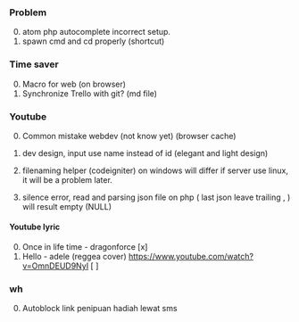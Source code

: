 ### Problem
0. atom php autocomplete incorrect setup.
0. spawn cmd and cd properly (shortcut)
### Time saver

0.  Macro for web (on browser)
0.  Synchronize Trello with git? (md file)


### Youtube

0.  Common mistake webdev (not know yet)
  (browser cache)
0.  dev design, input use name instead of id (elegant and light design)
0. filenaming helper (codeigniter) on windows will differ if server use linux, it will be a problem later.

0.  silence error, read and parsing json file on php ( last json leave trailing , )
  will result empty (NULL)

#### Youtube lyric

0. Once in life time - dragonforce [x]
0. Hello - adele (reggea cover) https://www.youtube.com/watch?v=OmnDEUD9NyI [ ]



### wh

0.  Autoblock link penipuan hadiah lewat sms
